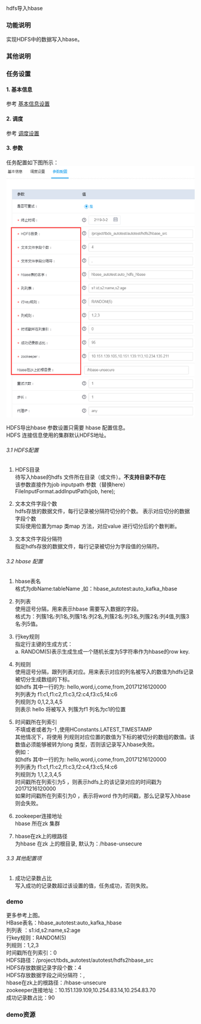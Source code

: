 hdfs导入hbase


### 功能说明
实现HDFS中的数据写入hbase。  

### 其他说明

### 任务设置
#### 1. 基本信息  
参考 [基本信息设置](/workflow/workflow/runnerBasicInfo.md)  

#### 2. 调度  
参考 [调度设置](/workflow/workflow/runnerCycle.md)  

#### 3. 参数
任务配置如下图所示：
![hdfs2hbase](/workflow/workflow/images/hdfs2hbase1.png)

HDFS导出hbase 参数设置只需要 hbase 配置信息。  
HDFS 连接信息使用的集群默认HDFS地址。  

###### 3.1 HDFS配置
1. HDFS目录  
待写入hbase的hdfs 文件所在目录（或文件）。**不支持目录不存在**   
该参数直接作为job inputpath 参数（替换here）  
FileInputFormat.addInputPath(job, here);

2. 文本文件字段个数  
hdfs存放的数据文件，每行记录被分隔符切分的个数。 
表示对应切分的数据字段个数  
实际使用位置为map 类map 方法，对应value 进行切分后的个数判断。  

3. 文本文件字段分隔符  
指定hdfs存放的数据文件，每行记录被切分为字段值的分隔符。  

###### 3.2 hbase 配置  
1. hbase表名  
格式为dbName:tableName ,如：hbase_autotest:auto_kafka_hbase  

2. 列列表  
使用逗号分隔，用来表示hbase 需要写入数据的字段。  
格式为：列簇1名:列1名,列簇1名:列2名,列簇2名:列3名,列簇2名:列4值,列簇3名:列5值。

3. 行key规则  
指定行主键的生成方式：  
a. RANDOM(5)表示生成生成一个随机长度为5字符串作为hbase的row key.

4. 列规则  
使用逗号分隔，跟列列表对应。用来表示对应的列名被写入的数值为hdfs记录被切分生成数组的下标。  
如hdfs 其中一行的为: hello,word,i,come,from,20171216120000   
列列表为 f1:c1,f1:c2,f1:c3,f2:c4,f3:c5,f4:c6  
列规则为 0,1,2,3,4,5  
则表示 hello 将被写入 列簇为f1 列名为c1的位置

5. 时间戳所在列索引  
不填或者或者为-1 ,使用HConstants.LATEST_TIMESTAMP  
其他情况下，将使用 列规则对应位置的数值为下标的被切分的数组的数值。该数值必须能够被转为long 类型，否则该记录写入hbase失败。  
例如：   
如hdfs 其中一行的为: hello,word,i,come,from,20171216120000   
列列表为 f1:c1,f1:c2,f1:c3,f2:c4,f3:c5,f4:c6  
列规则为 1,1,2,3,4,5  
时间戳所在列索引为5 ，则表示hdfs上的该记录对应的时间戳为20171216120000  
如果时间戳所在列索引为0 ，表示将word 作为时间戳，那么记录写入hbase则会失败。

6. zookeeper连接地址  
hbase 所在zk 集群  

7. hbase在zk上的根路径  
为hbase 在zk 上的根目录, 默认为：/hbase-unsecure

###### 3.3 其他配置项  
1. 成功记录数占比  
写入成功的记录数超过该设置的值，任务成功，否则失败。  

### demo  
更多参考上图。   
HBase表名：hbase_autotest:auto_kafka_hbase  
列列表 ：s1:id,s2:name,s2:age  
行key规则：RANDOM(5)  
列规则：1,2,3  
时间戳所在列索引：0  
HDFS路径：/project/tbds_autotest/autotest/hdfs2hbase_src  
HDFS存放数据记录字段个数：4  
HDFS存放数据字段之间分隔符：,  
hbase在zk上的根路径：/hbase-unsecure  
zookeeper连接地址：10.151.139.109,10.254.83.14,10.254.83.70  
成功记录数占比：90

### demo资源
